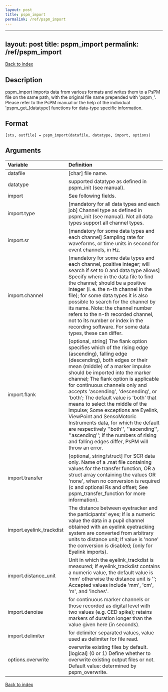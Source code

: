 ```yaml
---
layout: post
title: pspm_import
permalink: /ref/pspm_import
---
```




---
layout: post
title: pspm_import
permalink: /ref/pspm_import
---

[Back to index](/PsPM/ref/)

## Description

pspm_import imports data from various formats and writes them to a PsPM file on the same path, with the original file name prepended with 'pspm_'. Please refer to the PsPM manual or the help of the individual 'pspm_get_[datatype] functions for data-type specific information.


## Format

`[sts, outfile] = pspm_import(datafile, datatype, import, options)`


## Arguments

| Variable | Definition |
|:--|:--|
| datafile | [char] file name. |
| datatype | supported datatype as defined in pspm_init (see manual). |
| import | See following fields. |
| import.type | [mandatory for all data types and each job] Channel type as defined in pspm_init (see manual). Not all data types support all channel types. |
| import.sr | [mandatory for some data types and each channel] Sampling rate for waveforms, or time units in second for event channels, in Hz. |
| import.channel | [mandatory for some data types and each channel, positive integer; will search if set to 0 and data type allows] Specify where in the data file to find the channel; should be a positive integer (i. e. the n-th channel in the file); for some data types it is also possible to search for the channel by its name. Note: the channel number refers to the n-th recorded channel, not to its number or index in the recording software. For some data types, these can differ. |
| import.flank | [optional, string] The flank option specifies which of the rising edge (ascending), falling edge (descending), both edges or their mean (middle) of a marker impulse should be imported into the marker channel; The flank option is applicable for continuous channels only and accepts 'ascending', 'descending', or 'both'; The default value is 'both' that means to select the middle of the impulse; Some exceptions are Eyelink, ViewPoint and SensoMotoric Instruments data, for which the default are respectively ''both'', ''ascending'', ''ascending''; If the numbers of rising and falling edges differ, PsPM will throw an error. |
| import.transfer | [optional, string/struct] For SCR data only. Name of a .mat file containing values for the transfer function, OR a struct array containing the values OR 'none', when no conversion is required (c and optional Rs and offset; See pspm_transfer_function for more information). |
| import.eyelink_trackdist | The distance between eyetracker and the participants' eyes; If is a numeric value the data in a pupil channel obtained with an eyelink eyetracking system are converted from arbitrary units to distance unit; If value is 'none' the conversion is disabled; (only for Eyelink imports). |
| import.distance_unit | Unit in which the eyelink_trackdist is measured; If eyelink_trackdist contains a numeric value, the default value is 'mm' otherwise the distance unit is ''; Accepted values include 'mm', 'cm', 'm', and 'inches'. |
| import.denoise | for continuous marker channels or those recorded as digital level with two values (e.g. CED spike); retains markers of duration longer than the value given here (in seconds). |
| import.delimiter | for delimiter separated values, value used as delimiter for file read. || options | See following fields. |
| options.overwrite | overwrite existing files by default. [logical] (0 or 1) Define whether to overwrite existing output files or not. Default value: determined by pspm_overwrite. |

[Back to index](/PsPM/ref/)
